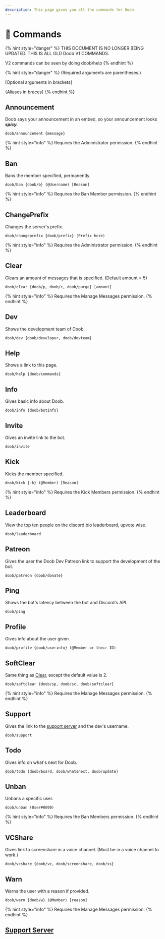 ```yaml
---
description: This page gives you all the commands for Doob.
---
```


# 📰 Commands

{% hint style="danger" %}
THIS DOCUMENT IS NO LONGER BEING UPDATED. THIS IS ALL OLD Doob V1 COMMANDS.

V2 commands can be seen by doing doob/help
{% endhint %}

{% hint style="danger" %}
\(Required arguments are parentheses.\)

\[Optional arguments in brackets\]

{Aliases in braces}
{% endhint %}

## Announcement

Doob says your announcement in an embed, so your announcement looks _**spicy.**_

```text
doob/announcement {message}
```

{% hint style="info" %}
Requires the Administrator permission.
{% endhint %}

## Ban

Bans the member specified, permanently. 

```
doob/ban {doob/b} (@Username) [Reason]
```

{% hint style="info" %}
Requires the Ban Member permission.
{% endhint %}

## ChangePrefix

Changes the server's prefix.

```text
doob/changeprefix {doob/prefix} (Prefix here)
```

{% hint style="info" %}
Requires the Administrator permission.
{% endhint %}

## Clear

Clears an amount of messages that is specified. \(Default amount  = 5\)

```text
doob/clear {doob/p, doob/c, doob/purge} [amount]
```

{% hint style="info" %}
Requires the Manage Messages permission.
{% endhint %}

## Dev

Shows the development team of Doob.

```text
doob/dev {doob/developer, doob/devteam}
```

## Help

Shows a link to this page.

```text
doob/help {doob/commands}
```

## Info

Gives basic info about Doob.

```text
doob/info {doob/botinfo}
```

## Invite

Gives an invite link to the bot.

```text
doob/invite
```

## Kick

Kicks the member specified.

```text
doob/kick {-k} (@Member) [Reason]
```

{% hint style="info" %}
Requires the Kick Members permission.
{% endhint %}

## Leaderboard

View the top ten people on the discord.bio leaderboard, upvote wise.

```text
doob/leaderboard
```

## Patreon

Gives the user the Doob Dev Patreon link to support the development of the bot.

```text
doob/patreon {doob/donate}
```

## Ping

Shows the bot's latency between the bot and Discord's API.

```text
doob/ping
```

## Profile

Gives info about the user given.

```text
doob/profile {doob/userinfo} (@Member or their ID)
```

## SoftClear

Same thing as [Clear](cmds.md#clear), except the default value is 2.

```text
doob/softclear {doob/sp, doob/sc, doob/softclear}
```

{% hint style="info" %}
Requires the Manage Messages permission.
{% endhint %}

## Support

Gives the link to the [support server](https://discord.gg/ryTYWjD) and the dev's username.

```text
doob/support
```

## Todo

Gives info on what's next for Doob.

```text
doob/todo {doob/board, doob/whatsnext, doob/update}
```

## Unban

Unbans a specific user.

```text
doob/unban (User#0000)
```

{% hint style="info" %}
Requires the Ban Members permission.
{% endhint %}

## VCShare

Gives link to screenshare in a voice channel. \(Must be in a voice channel to work.\)

```text
doob/vcshare {doob/vc, doob/screenshare, doob/ss}
```

## Warn

Warns the user with a reason if provided.

```text
doob/warn {doob/w} (@Member) [reason]
```

{% hint style="info" %}
Requires the Manage Messages permission.
{% endhint %}

## [Support Server](https://discord.gg/ryTYWjD)

